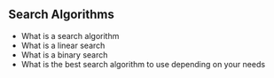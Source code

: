 ## Search Algorithms

- What is a search algorithm
- What is a linear search
- What is a binary search
- What is the best search algorithm to use depending on your needs 

